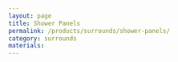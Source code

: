 ```yaml
---
layout: page
title: Shower Panels
permalink: /products/surrounds/shower-panels/
category: surrounds
materials:
---
```

